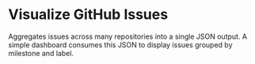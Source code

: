 Visualize GitHub Issues
===

Aggregates issues across many repositories into a single JSON output. A simple
dashboard consumes this JSON to display issues grouped by milestone and label.
